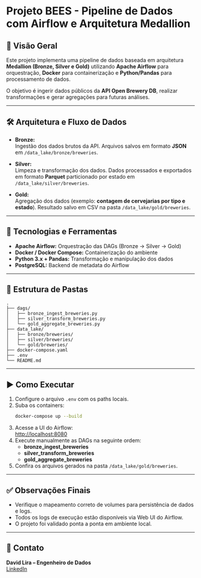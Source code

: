 
# Projeto BEES - Pipeline de Dados com Airflow e Arquitetura Medallion

## 📌 Visão Geral

Este projeto implementa uma pipeline de dados baseada em arquitetura **Medallion (Bronze, Silver e Gold)** utilizando **Apache Airflow** para orquestração, **Docker** para containerização e **Python/Pandas** para processamento de dados.

O objetivo é ingerir dados públicos da **API Open Brewery DB**, realizar transformações e gerar agregações para futuras análises.

---

## 🛠️ Arquitetura e Fluxo de Dados

- **Bronze:**  
Ingestão dos dados brutos da API. Arquivos salvos em formato **JSON** em `/data_lake/bronze/breweries`.

- **Silver:**  
Limpeza e transformação dos dados. Dados processados e exportados em formato **Parquet** particionado por estado em `/data_lake/silver/breweries`.

- **Gold:**  
Agregação dos dados (exemplo: **contagem de cervejarias por tipo e estado**). Resultado salvo em CSV na pasta `/data_lake/gold/breweries`.

---

## 🧰 Tecnologias e Ferramentas

- **Apache Airflow:** Orquestração das DAGs (Bronze → Silver → Gold)
- **Docker / Docker Compose:** Containerização do ambiente
- **Python 3.x + Pandas:** Transformação e manipulação dos dados
- **PostgreSQL:** Backend de metadata do Airflow

---

## 📂 Estrutura de Pastas

```
.
├── dags/
│   ├── bronze_ingest_breweries.py
│   ├── silver_transform_breweries.py
│   └── gold_aggregate_breweries.py
├── data_lake/
│   ├── bronze/breweries/
│   ├── silver/breweries/
│   └── gold/breweries/
├── docker-compose.yaml
├── .env
└── README.md
```

---

## ▶️ Como Executar

1. Configure o arquivo `.env` com os paths locais.
2. Suba os containers:  
   ```bash
   docker-compose up --build
   ```
3. Acesse a UI do Airflow:  
   [http://localhost:8080](http://localhost:8080)
4. Execute manualmente as DAGs na seguinte ordem:
   - **bronze_ingest_breweries**
   - **silver_transform_breweries**
   - **gold_aggregate_breweries**
5. Confira os arquivos gerados na pasta `/data_lake/gold/breweries`.

---

## ✅ Observações Finais

- Verifique o mapeamento correto de volumes para persistência de dados e logs.
- Todos os logs de execução estão disponíveis via Web UI do Airflow.
- O projeto foi validado ponta a ponta em ambiente local.

---

## 👤 Contato

**David Lira – Engenheiro de Dados**  
[LinkedIn](https://www.linkedin.com/in/david-a-lira/)
